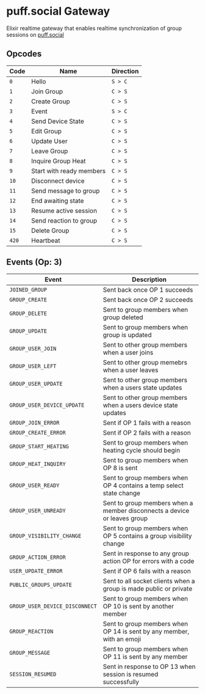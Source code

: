 # puff.social Gateway

Elixir realtime gateway that enables realtime synchronization of group sessions on [puff.social](https://puff.social)

## Opcodes

| Code   | Name                     | Direction |
| ------ | ------------------------ | --------- |
| `0`    | Hello                    | `S > C`   |
| `1`    | Join Group               | `C > S`   |
| `2`    | Create Group             | `C > S`   |
| `3`    | Event                    | `S > C`   |
| `4`    | Send Device State        | `C > S`   |
| `5`    | Edit Group               | `C > S`   |
| `6`    | Update User              | `C > S`   |
| `7`    | Leave Group              | `C > S`   |
| `8`    | Inquire Group Heat       | `C > S`   |
| `9`    | Start with ready members | `C > S`   |
| `10`   | Disconnect device        | `C > S`   |
| `11`   | Send message to group    | `C > S`   |
| `12`   | End awaiting state       | `C > S`   |
| `13`   | Resume active session    | `C > S`   |
| `14`   | Send reaction to group   | `C > S`   |
| `15`   | Delete Group             | `C > S`   |
| `420`  | Heartbeat                | `C > S`   |

## Events (Op: 3)

| Event                          | Description                                                              |
| ------------------------------ | ------------------------------------------------------------------------ |
| `JOINED_GROUP`                 | Sent back once OP 1 succeeds                                             |
| `GROUP_CREATE`                 | Sent back once OP 2 succeeds                                             |
| `GROUP_DELETE`                 | Sent to group members when group deleted                                 |
| `GROUP_UPDATE`                 | Sent to group members when group is updated                              |
| `GROUP_USER_JOIN`              | Sent to other group members when a user joins                            |
| `GROUP_USER_LEFT`              | Sent to other group memebrs when a user leaves                           |
| `GROUP_USER_UPDATE`            | Sent to other group members when a users state updates                   |
| `GROUP_USER_DEVICE_UPDATE`     | Sent to other group members when a users device state updates            |
| `GROUP_JOIN_ERROR`             | Sent if OP 1 fails with a reason                                         |
| `GROUP_CREATE_ERROR`           | Sent if OP 2 fails with a reason                                         |
| `GROUP_START_HEATING`          | Sent to group members when heating cycle should begin                    |
| `GROUP_HEAT_INQUIRY`           | Sent to group members when OP 8 is sent                                  |
| `GROUP_USER_READY`             | Sent to group members when OP 4 contains a temp select state change      |
| `GROUP_USER_UNREADY`           | Sent to group members when a member disconnects a device or leaves group |
| `GROUP_VISIBILITY_CHANGE`      | Sent to group members when OP 5 contains a group visibility change       |
| `GROUP_ACTION_ERROR`           | Sent in response to any group action OP for errors with a code           |
| `USER_UPDATE_ERROR`            | Sent if OP 6 fails with a reason                                         |
| `PUBLIC_GROUPS_UPDATE`         | Sent to all socket clients when a group is made public or private        |
| `GROUP_USER_DEVICE_DISCONNECT` | Sent to group members when OP 10 is sent by another member               |
| `GROUP_REACTION`               | Sent to group members when OP 14 is sent by any member, with an emoji    |
| `GROUP_MESSAGE`                | Sent to group members when OP 11 is sent by any member                   |
| `SESSION_RESUMED`              | Sent in response to OP 13 when session is resumed successfully           |
